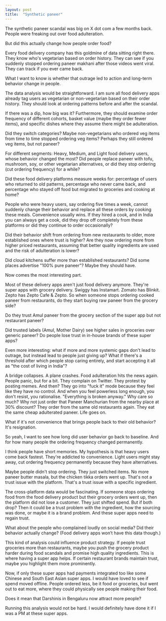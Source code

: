 ```yaml
---
layout: post
title:  "Synthetic paneer"
---
```


The synthetic paneer scandal was big on X dot com a few months back. People were freaking out over food adulteration.

But did this actually change how people order food?

Every food delivery company has this goldmine of data sitting right there. They know who's vegetarian based on order history. They can see if you suddenly stopped ordering paneer makhani after those videos went viral. They can track if you ever came back.

What I want to know is whether that outrage led to action and long-term behavior change in people.

The data analysis would be straightforward. I am sure all food delivery apps already tag users as vegetarian or non-vegetarian based on their order history. They should look at ordering patterns before and after the scandal.

If there was a dip, how big was it? Furthermore, they should examine order frequency of different cohorts, basket value (maybe they order fewer items), and specific dishes where they assume there might be adulteration.

Did they switch categories? Maybe non-vegetarians who ordered veg items from time to time stopped ordering veg items? Perhaps they still ordered veg items, but not paneer?

For different segments: Heavy, Medium, and Light food delivery users, whose behavior changed the most? Did people replace paneer with tofu, mushroom, soy, or other vegetarian alternatives, or did they stop ordering (cut ordering frequency) for a while?

Did these food delivery platforms measure weeks for: percentage of users who returned to old patterns, percentage who never came back, and percentage who stayed off food but migrated to groceries and cooking at home?

People who were heavy users, say ordering five times a week, cannot suddenly change their behavior and replace all these orders by cooking these meals. Convenience usually wins. If they hired a cook, and in India you can always get a cook, did they drop off completely from these platforms or did they continue to order occasionally?

Did their behavior shift from ordering from new restaurants to older, more established ones where trust is higher? Are they now ordering more from higher priced restaurants, assuming that better quality ingredients are used and the risk of adulteration is lower?

Did cloud kitchens suffer more than established restaurants?
Did some places advertise "100% pure paneer"? Maybe they should have.

Now comes the most interesting part.

Most of these delivery apps aren't just food delivery anymore. They're super apps with grocery delivery. Swiggy has Instamart. Zomato has Blinkit. Zepto has Zepto Cafe & Zepto. So when someone stops ordering cooked paneer from restaurants, do they start buying raw paneer from the grocery side?

Do they trust Amul paneer from the grocery section of the super app but not restaurant paneer?

Did trusted labels (Amul, Mother Dairy) see higher sales in groceries over generic paneer? Do people lose trust in in-house brands of these super apps?

Even more interesting: what if more and more systemic gaps don't lead to outrage, but instead lead to people just giving up? What if there's a threshold after which people stop caring entirely, and start accepting it all as "the cost of living in India"?

A bridge collapses. A plane crashes. Food adulteration hits the news again. People panic, but for a bit. They complain on Twitter. They protest by posting memes. And then? They go into "fuck it" mode because they feel like they have no control. And when you feel powerless long enough, you don't resist, you rationalise. "Everything is broken anyway." Why care so much? Why not just order that Paneer Manchurian from the nearby place at 30% discount? They order from the same old restaurants again. They eat the same cheap adulterated paneer. Life goes on.

What if it's not convenience that brings people back to their old behavior? It's resignation.

So yeah, I want to see how long did user behavior go back to baseline. And for how many people the ordering frequency changed permanently.

I think people have short memories. My hypothesis is that heavy users come back fastest. They're addicted to convenience. Light users might stay away, cut ordering frequency permanently because they have alternatives.

Maybe people didn't stop ordering. They just switched items. No more paneer butter masala, but the chicken tikka orders went up. That's not a trust issue with the platform. That's a trust issue with a specific ingredient.

The cross-platform data would be fascinating. If someone stops ordering food from the food delivery product but their grocery orders went up, then the platform did not lose a customer. They just shifted spend. But if both drop? Then it could be a trust problem with the ingredient, how the sourcing was done, or maybe it is a brand problem. And these super apps need to regain trust.

What about the people who complained loudly on social media? Did their behavior actually change? (Food delivery apps won’t have this data though.)

This kind of analysis could influence product strategy. If people trust groceries more than restaurants, maybe you push the grocery product harder during food scandals and promise high quality ingredients. This is where having a super app helps. If certain restaurant brands maintain trust, maybe you highlight them more prominently.

Now, if only these super apps had payments integrated too like some Chinese and South East Asian super apps. I would have loved to see if spend moved offline. People ordered less, be it food or groceries, but went out to eat more, where they could physically see people making their food.

Does it mean that Darshinis in Bengaluru now attract more people?

Running this analysis would not be hard. I would definitely have done it if I was a PM at these super apps.

